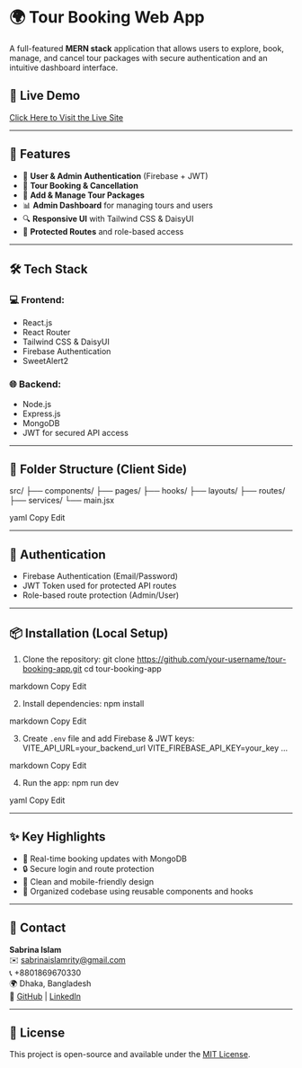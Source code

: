# 🌍 Tour Booking Web App

A full-featured **MERN stack** application that allows users to explore, book, manage, and cancel tour packages with secure authentication and an intuitive dashboard interface.

## 🔗 Live Demo
[Click Here to Visit the Live Site](https://assingment-11-clint-side.web.app/)

---

## 🚀 Features

- 🔐 **User & Admin Authentication** (Firebase + JWT)
- 🧳 **Tour Booking & Cancellation**
- 📝 **Add & Manage Tour Packages**
- 📊 **Admin Dashboard** for managing tours and users
- 🔍 **Responsive UI** with Tailwind CSS & DaisyUI
- 📁 **Protected Routes** and role-based access

---

## 🛠 Tech Stack

### 💻 Frontend:
- React.js
- React Router
- Tailwind CSS & DaisyUI
- Firebase Authentication
- SweetAlert2

### 🌐 Backend:
- Node.js
- Express.js
- MongoDB
- JWT for secured API access

---

## 📂 Folder Structure (Client Side)

src/
├── components/
├── pages/
├── hooks/
├── layouts/
├── routes/
├── services/
└── main.jsx

yaml
Copy
Edit

---

## 🔐 Authentication

- Firebase Authentication (Email/Password)
- JWT Token used for protected API routes
- Role-based route protection (Admin/User)

---

## 📦 Installation (Local Setup)

1. Clone the repository:
git clone https://github.com/your-username/tour-booking-app.git
cd tour-booking-app

markdown
Copy
Edit

2. Install dependencies:
npm install

markdown
Copy
Edit

3. Create `.env` file and add Firebase & JWT keys:
VITE_API_URL=your_backend_url
VITE_FIREBASE_API_KEY=your_key
...

markdown
Copy
Edit

4. Run the app:
npm run dev

yaml
Copy
Edit

---

## ✨ Key Highlights

- 🔁 Real-time booking updates with MongoDB
- 🔒 Secure login and route protection
- 🎨 Clean and mobile-friendly design
- 🧠 Organized codebase using reusable components and hooks

---

## 📧 Contact

**Sabrina Islam**  
✉️ sabrinaislamrity@gmail.com  
📞 +8801869670330  
🌍 Dhaka, Bangladesh  
🔗 [GitHub](https://github.com/your-username) | [LinkedIn](https://linkedin.com/in/your-profile)

---

## 📜 License

This project is open-source and available under the [MIT License](LICENSE).

